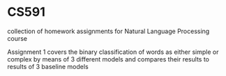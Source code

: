 # CS591
collection of homework assignments for Natural Language Processing course

Assignment 1 covers the binary classification of words as either simple or complex by means of 3 different models and compares their results to results of 3 baseline models
